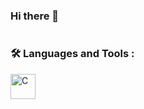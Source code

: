### Hi there 👋
<div id="badges">
<a href="view-counter">
  <img src="https://komarev.com/ghpvc/?username=murloteg&style=flat-square&color=green" alt=""/>
</a>
</div>

### :hammer_and_wrench: Languages and Tools :
<div>
  <img scr="https://github.com/devicons/devicon/blob/master/icons/c/c-original.svg" title="C" alt="C" width="40" height="40"/>
</div>

<!--
**murloteg/murloteg** is a ✨ _special_ ✨ repository because its `README.md` (this file) appears on your GitHub profile.

Here are some ideas to get you started:

- 🔭 I’m currently working on ...
- 🌱 I’m currently learning ...
- 👯 I’m looking to collaborate on ...
- 🤔 I’m looking for help with ...
- 💬 Ask me about ...
- 📫 How to reach me: ...
- 😄 Pronouns: ...
- ⚡ Fun fact: ...
-->
